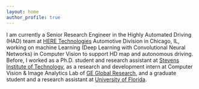 ```yaml
---
layout: home
author_profile: true
---
```


I am currently a Senior Research Engineer in the Highly Automated Driving (HAD) team at [HERE Technologies](https://here.com/) Automotive Division in Chicago, IL, working on machine Learning (Deep Learning with Convolutional Neural Networks) in Computer Vision to support HD map and autonomous driving. Before, I worked as a Ph.D. student and research assistant at [Stevens Institute of Technology](https://www.stevens.edu/), as a research and development intern at Computer Vision & Image Analytics Lab of [GE Global Research](http://www.geglobalresearch.com/), and a graduate student and a research assistant at [University of Florida](http://www.ufl.edu/).

